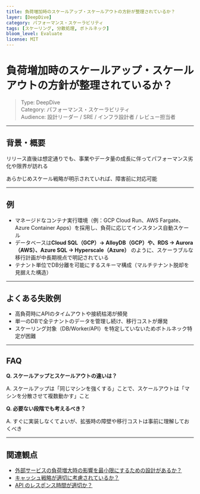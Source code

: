 ```yaml
---
title: 負荷増加時のスケールアップ・スケールアウトの方針が整理されているか？
layer: [DeepDive]
category: パフォーマンス・スケーラビリティ
tags: [スケーリング, 分散処理, ボトルネック]
bloom_level: Evaluate
license: MIT
---
```


# 負荷増加時のスケールアップ・スケールアウトの方針が整理されているか？

> Type: DeepDive  
> Category: パフォーマンス・スケーラビリティ  
> Audience: 設計リーダー / SRE / インフラ設計者 / レビュー担当者

---

## 背景・概要

リリース直後は想定通りでも、事業やデータ量の成長に伴ってパフォーマンス劣化や限界が訪れる

あらかじめスケール戦略が明示されていれば、障害前に対応可能

---

## 例

- マネージドなコンテナ実行環境（例：GCP Cloud Run、AWS Fargate、Azure Container Apps）を採用し、負荷に応じてインスタンス自動スケール
- データベースは**Cloud SQL（GCP）→ AlloyDB（GCP）や、RDS → Aurora（AWS）、Azure SQL → Hyperscale（Azure）** のように、スケーラブルな移行計画が中長期視点で明記されている
- テナント単位でDB分離を可能にするスキーマ構成（マルチテナント脱却を見据えた構造）

---

## よくある失敗例

- 高負荷時にAPIのタイムアウトや接続枯渇が頻発
- 単一のDBで全テナントのデータを管理し続け、移行コストが爆発
- スケーリング対象（DB/Worker/API）を特定していないためボトルネック特定が困難

---

## FAQ

**Q. スケールアップとスケールアウトの違いは？**

A. スケールアップは「同じマシンを強くする」ことで、スケールアウトは「マシンを分散させて複数動かす」こと

**Q. 必要ない段階でも考えるべき？**

A. すぐに実装しなくてよいが、拡張時の障壁や移行コストは事前に理解しておくべき

---

## 関連観点

- [外部サービスの負荷増大時の影響を最小限にするための設計があるか？](https://zenn.dev/kanaria007/articles/a3b0bd840de61a)
- [キャッシュ戦略が適切に考慮されているか？](https://zenn.dev/kanaria007/articles/f2b137ea3cd959)
- [API のレスポンス時間が適切か？](https://zenn.dev/kanaria007/articles/bd9c05cf6b60ae)
